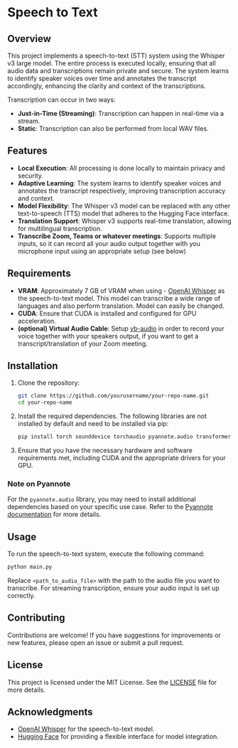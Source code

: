 # Speech to Text

## Overview

This project implements a speech-to-text (STT) system using the Whisper v3 large model. The entire process is executed locally, ensuring that all audio data and transcriptions remain private and secure. The system learns to identify speaker voices over time and annotates the transcript accordingly, enhancing the clarity and context of the transcriptions.

Transcription can occur in two ways:
- **Just-in-Time (Streaming)**: Transcription can happen in real-time via a stream.
- **Static**: Transcription can also be performed from local WAV files.

## Features

- **Local Execution**: All processing is done locally to maintain privacy and security.
- **Adaptive Learning**: The system learns to identify speaker voices and annotates the transcript respectively, improving transcription accuracy and context.
- **Model Flexibility**: The Whisper v3 model can be replaced with any other text-to-speech (TTS) model that adheres to the Hugging Face interface.
- **Translation Support**: Whisper v3 supports real-time translation, allowing for multilingual transcription.
- **Transcribe Zoom, Teams or whatever meetings**: Supports multiple inputs, so it can record all your audio output together with you microphone input using an appropriate setup (see below)


## Requirements

- **VRAM**: Approximately 7 GB of VRAM when using - [OpenAI Whisper](https://huggingface.co/openai/whisper-large-v3is) as the speech-to-text model. This model can transcribe a wide range of languages and also perform translation. Model can easily be changed. 
- **CUDA**: Ensure that CUDA is installed and configured for GPU acceleration.
- **(optional) Virtual Audio Cable**: Setup [vb-audio](https://vb-audio.com/Cable/) in order to record your voice together with your speakers output, if you want to get a transcript/translation of your Zoom meeting.


## Installation

1. Clone the repository:

   ```bash
   git clone https://github.com/yourusername/your-repo-name.git
   cd your-repo-name
   ```

2. Install the required dependencies. The following libraries are not installed by default and need to be installed via pip:

   ```bash
   pip install torch sounddevice torchaudio pyannote.audio transformers speechbrain numpy
   ```

3. Ensure that you have the necessary hardware and software requirements met, including CUDA and the appropriate drivers for your GPU.


### Note on Pyannote

For the `pyannote.audio` library, you may need to install additional dependencies based on your specific use case. Refer to the [Pyannote documentation](https://pyannote.github.io/) for more details.

## Usage

To run the speech-to-text system, execute the following command:

```bash
python main.py
```


Replace `<path_to_audio_file>` with the path to the audio file you want to transcribe. For streaming transcription, ensure your audio input is set up correctly.

## Contributing

Contributions are welcome! If you have suggestions for improvements or new features, please open an issue or submit a pull request.

## License

This project is licensed under the MIT License. See the [LICENSE](LICENSE) file for more details.

## Acknowledgments

- [OpenAI Whisper](https://github.com/openai/whisper) for the speech-to-text model.
- [Hugging Face](https://huggingface.co/) for providing a flexible interface for model integration.
